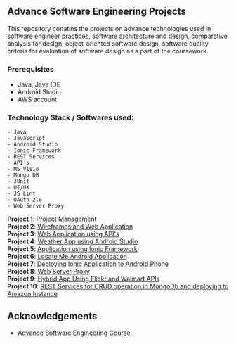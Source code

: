 ## Advance Software Engineering Projects

This repository conatins the projects on advance technologies used in  software engineer practices, software architecture and design, comparative analysis for design, object-oriented software design, software quality criteria for evaluation of software design as a part of the coursework. 

### Prerequisites

- Java, Java IDE
- Android Studio
- AWS account

### Technology Stack / Softwares used: 
```
- Java
- JavaScript
- Android Studio
- Ionic Framework
- REST Services
- API's
- MS Visio
- Mongo DB
- JUnit
- UI/UX
- JS Lint
- OAuth 2.0
- Web Server Proxy
```

**Project 1**: [Project Management](https://github.com/nsb007/Lab_Assignments_ASE/wiki/Project-1)<br />
**Project 2**: [Wireframes and Web Application](https://github.com/nsb007/Lab_Assignments_ASE/wiki/Project-2)<br />
**Project 3**: [Web Application using API's](https://github.com/nsb007/Lab_Assignments_ASE/wiki/Project-3)<br />
**Project 4**: [Weather App using Android Studio](https://github.com/nsb007/Lab_Assignments_ASE/wiki/Project-4)<br />
**Project 5**: [Application using Ionic Framework](https://github.com/nsb007/Lab_Assignments_ASE/wiki/Project-5)<br />
**Project 6**: [Locate Me Android Application](https://github.com/nsb007/Lab_Assignments_ASE/wiki/Project-6)<br />
**Project 7**: [Deploying Ionic Application to Android Phone](https://github.com/nsb007/Lab_Assignments_ASE/wiki/Project-7)<br />
**Project 8**: [Web Server Proxy](https://github.com/nsb007/Lab_Assignments_ASE/wiki/Project-8)<br />
**Project 9**: [Hybrid App Using Flickr and Walmart APIs](https://github.com/nsb007/Lab_Assignments_ASE/wiki/Project-9)<br />
**Project 10**: [REST Services for CRUD operation in MongoDb and deploying to Amazon Instance](https://github.com/nsb007/Lab_Assignments_ASE/wiki/Project-10)<br />

## Acknowledgements

- Advance Software Engineering Course 
